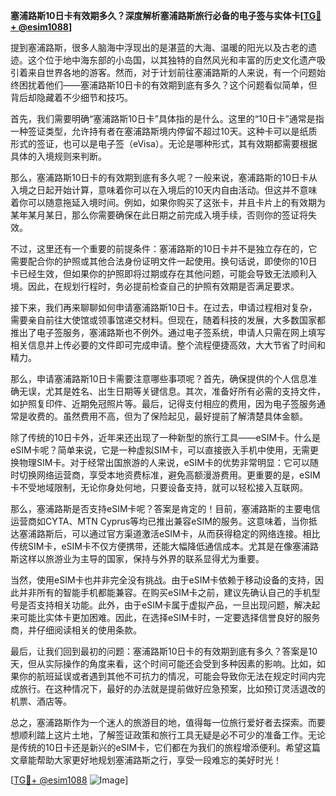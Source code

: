 **塞浦路斯10日卡有效期多久？深度解析塞浦路斯旅行必备的电子签与实体卡[[TG💪+ @esim1088](https://t.me/s/esim1088)]**

提到塞浦路斯，很多人脑海中浮现出的是湛蓝的大海、温暖的阳光以及古老的遗迹。这个位于地中海东部的小岛国，以其独特的自然风光和丰富的历史文化遗产吸引着来自世界各地的游客。然而，对于计划前往塞浦路斯的人来说，有一个问题始终困扰着他们——塞浦路斯10日卡的有效期到底有多久？这个问题看似简单，但背后却隐藏着不少细节和技巧。

首先，我们需要明确“塞浦路斯10日卡”具体指的是什么。这里的“10日卡”通常是指一种签证类型，允许持有者在塞浦路斯境内停留不超过10天。这种卡可以是纸质形式的签证，也可以是电子签（eVisa）。无论是哪种形式，其有效期都需要根据具体的入境规则来判断。

那么，塞浦路斯10日卡的有效期到底有多久呢？一般来说，塞浦路斯的10日卡从入境之日起开始计算，意味着你可以在入境后的10天内自由活动。但这并不意味着你可以随意拖延入境时间。例如，如果你购买了这张卡，并且卡片上的有效期为某年某月某日，那么你需要确保在此日期之前完成入境手续，否则你的签证将失效。

不过，这里还有一个重要的前提条件：塞浦路斯的10日卡并不是独立存在的，它需要配合你的护照或其他合法身份证明文件一起使用。换句话说，即使你的10日卡已经生效，但如果你的护照即将过期或存在其他问题，可能会导致无法顺利入境。因此，在规划行程时，务必提前检查自己的护照有效期是否满足要求。

接下来，我们再来聊聊如何申请塞浦路斯10日卡。在过去，申请过程相对复杂，需要亲自前往大使馆或领事馆递交材料。但现在，随着科技的发展，大多数国家都推出了电子签服务，塞浦路斯也不例外。通过电子签系统，申请人只需在网上填写相关信息并上传必要的文件即可完成申请。整个流程便捷高效，大大节省了时间和精力。

那么，申请塞浦路斯10日卡需要注意哪些事项呢？首先，确保提供的个人信息准确无误，尤其是姓名、出生日期等关键信息。其次，准备好所有必需的支持文件，如护照复印件、近期免冠照片等。最后，记得支付相应的费用，因为电子签服务通常是收费的。虽然费用不高，但为了保险起见，最好提前了解清楚具体金额。

除了传统的10日卡外，近年来还出现了一种新型的旅行工具——eSIM卡。什么是eSIM卡呢？简单来说，它是一种虚拟SIM卡，可以直接嵌入手机中使用，无需更换物理SIM卡。对于经常出国旅游的人来说，eSIM卡的优势非常明显：它可以随时切换网络运营商，享受本地资费标准，避免高额漫游费用。更重要的是，eSIM卡不受地域限制，无论你身处何地，只要设备支持，就可以轻松接入互联网。

那么，塞浦路斯是否支持eSIM卡呢？答案是肯定的！目前，塞浦路斯的主要电信运营商如CYTA、MTN Cyprus等均已推出兼容eSIM的服务。这意味着，当你抵达塞浦路斯后，可以通过官方渠道激活eSIM卡，从而获得稳定的网络连接。相比传统SIM卡，eSIM卡不仅方便携带，还能大幅降低通信成本。尤其是在像塞浦路斯这样以旅游业为主导的国家，保持与外界的联系显得尤为重要。

当然，使用eSIM卡也并非完全没有挑战。由于eSIM卡依赖于移动设备的支持，因此并非所有的智能手机都能兼容。在购买eSIM卡之前，建议先确认自己的手机型号是否支持相关功能。此外，由于eSIM卡属于虚拟产品，一旦出现问题，解决起来可能比实体卡更加困难。因此，在选择eSIM卡时，一定要选择信誉良好的服务商，并仔细阅读相关的使用条款。

最后，让我们回到最初的问题：塞浦路斯10日卡的有效期到底有多久？答案是10天，但从实际操作的角度来看，这个时间可能还会受到多种因素的影响。比如，如果你的航班延误或者遇到其他不可抗力的情况，可能会导致你无法在规定时间内完成旅行。在这种情况下，最好的办法就是提前做好应急预案，比如预订灵活退改的机票、酒店等。

总之，塞浦路斯作为一个迷人的旅游目的地，值得每一位旅行爱好者去探索。而要想顺利踏上这片土地，了解签证政策和旅行工具无疑是必不可少的准备工作。无论是传统的10日卡还是新兴的eSIM卡，它们都在为我们的旅程增添便利。希望这篇文章能帮助大家更好地规划塞浦路斯之行，享受一段难忘的美好时光！

[[TG💪+ @esim1088](https://t.me/s/esim1088) ![Image](https://i.postimg.cc/4NQfJmqS/Snipaste-2025-05-13-00-14-12.png)]